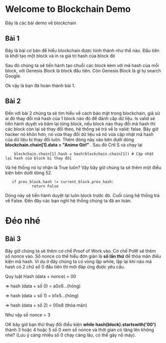 # Welcome to Blockchain Demo
Đây là các bài demo về blockchain
## Bài 1
Đây là bài cơ bản để hiểu blockchain được hình thành như thế nào.
Đầu tiên là khởi tạo một block và in ra giá trị hash của block đó

Sau đó chúng ta sẽ tiến hành tạo chuỗi các block kèm với mã hash của mỗi block, với Genesis Block là block đầu tiên. Còn Genesis Block là gì tự search Google.

Ok vậy là bạn đã hoàn thành bài 1.

## Bài 2
Đến với bài 2 chúng ta sẽ tìm hiểu về cách bảo mật trong blockchain, giả sử ai đó thay đổi mã hash của 1 block nào đó để đánh cắp dữ liệu.
Is valid sẽ tiến hành duyệt và băm lại từng block, nếu block nào thay đổi mã hash thì các block còn lại sẽ thay đổi theo, hệ thống sẽ trả về Is valid: false.
Bây giờ hacker nó khôn hơn, nó vừa thay đổi dữ liệu và nó vừa cập nhật mã hash của dữ liệu bị thay đổi luôn.
Thêm dòng này vào bên dưới dòng **blockchain.chain[1].data = "Anime Girl"** . Sau đó Crtl S và chạy lại

        blockchain.chain[1].hash = hash(blockchain.chain[1]) # Cập nhật lại hash của block bị thay đổi

Và hệ thống nó tự nhận là True luôn?
Vậy bây giờ chúng ta sẽ thêm một điều kiện bên dưới dòng 52.

       if prev_block.hash != current_block.prev_hash:
                return False

Dòng này sẽ tiến hành duyệt lại luôn block trước đó. Cuối cùng hệ thống trả về False.
Đến đây các bạn nghĩ hệ thống chúng ta đã an toàn.
# Đéo nhé

## Bài 3
Bây giờ chúng ta sẽ thêm cơ chế Proof of Work vào. Cơ chế PoW sẽ thêm số nonce vào. Số nonce có thể hiểu đơn giản là **số lần thử** để thỏa mãn điều kiện mã hash.
Ví dụ ở đây chúng ta có vòng lặp while, lặp lại khi nào mã hash có 2 chữ số 0 đầu tiên thì mới đáp ứng được yêu cầu.

Quy luật Hash (data + nonce) = 00

=> hash (data + số 0) = a0x9...(hỏng)

=> hash (data + số 1) = b1x5...(hỏng)

=> hash (data + số 2) = 00x8 (thỏa mãn)

Như vậy số nonce = 3

OK bây giờ bạn thử thay đổi điều kiện **while hash(block).startswith('00')** thành 3 hoặc 4 hoặc 5 số 0 xem số nonce và thời gian có tăng lên không nhé? (Lưu ý càng nhiều số 0 chạy càng lâu, có thể gây nổ máy).

